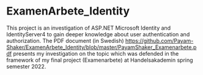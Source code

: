 # ExamenArbete_Identity
This project is an investigation of ASP.NET Microsoft Identity and IdentityServer4 to gain deeper knowledge about user authentication and authorization. 
The PDF document (in Swedish) https://github.com/Payam-Shaker/ExamenArbete_Identity/blob/master/PayamShaker_Examenarbete.pdf presents my investigation on the topic
which was defended in the framework of my final project (Examenarbete) at Handelsakademin spring semester 2022. 

